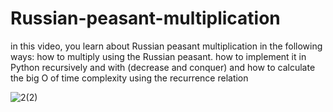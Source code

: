 # Russian-peasant-multiplication
in this video, you learn about Russian peasant multiplication in the following ways: how to multiply using the Russian peasant. how to implement it in Python recursively and with (decrease and conquer) and how to calculate the  big O of time complexity using the recurrence relation

![2(2)](https://github.com/Rose303/Russian-peasant-multiplication/assets/44304863/84a64473-b309-49c7-847b-1f9d6b0de0a8)
